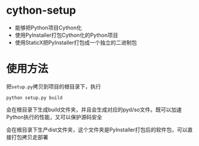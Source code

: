 # cython-setup

* 能够把Python项目Cython化
* 使用PyInstaller打包Cython化的Python项目
* 使用StaticX把PyInstaller打包成一个独立的二进制包

# 使用方法

把`setup.py`拷贝到项目的根目录下，执行
```
python setup.py build
```
会在根目录下生成build文件夹，并且会生成对应的pyd/so文件。既可以加速Python执行的性能，又可以保护源码安全

会在根目录下生产dist文件夹，这个文件夹是PyInstaller打包后的软件包，可以直接打包拷贝走部署